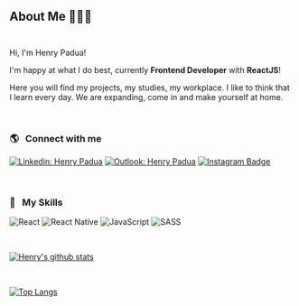## About Me 👨🏻‍💻 <br><br>

Hi, I'm Henry Padua! 

I'm happy at what I do best, currently **Frontend Developer** with **ReactJS**!

Here you will find my projects, my studies, my workplace. I like to think that I learn every day. We are expanding, come in and make yourself at home.

<br />

### 🌎  &nbsp;&nbsp;Connect with me

[![Linkedin: Henry Padua](https://img.shields.io/badge/-Henry_Padua-%230077B5.svg??style=flat&logo=linkedin)](https://www.linkedin.com/in/henry-padua-5b5294a7/)
[![Outlook: Henry Padua](https://img.shields.io/badge/-henrybpj@outlook.com-0078D4?style=flat&logo=microsoft-outlook)](mailto:henrybpj@outlook.com)
[![Instagram Badge](https://img.shields.io/badge/-@henrypadua.dev-c0067a?style=flat&logo=instagram&logoColor=white)](https://www.instagram.com/henrypadua.dev/)

<br />

### 🚀 &nbsp;&nbsp;My Skills

![React](https://img.shields.io/badge/-React-333333?style=flat&logo=react)
![React Native](https://img.shields.io/badge/-React%20Native-333333?style=flat&logo=react)
![JavaScript](https://img.shields.io/badge/-JavaScript-333333?style=flat&logo=javascript)
![SASS](https://img.shields.io/badge/-SASS-333333?style=flat&logo=SASS&logoColor=1572B6)


<br />

[![Henry's github stats](https://github-readme-stats.vercel.app/api?username=henrypadua&show_icons=true&theme=aura)](https://github.com/henrypadua/github-readme-stats)

<br />

[![Top Langs](https://github-readme-stats.vercel.app/api/top-langs/?username=henrypadua&layout=compact&show_icons=true&theme=aura)](https://github.com/henrypadua/github-readme-stats)